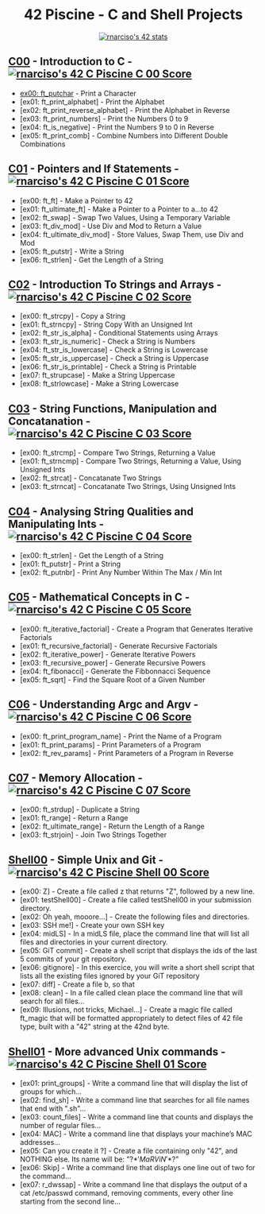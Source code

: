 <div align="center">

# 42 Piscine - C and Shell Projects

<a href="https://github.com/JaeSeoKim/badge42"><img src="https://badge42.vercel.app/api/v2/cla8uzfs700300fjvl6vylf5s/stats?cursusId=9&coalitionId=111" alt="rnarciso's 42 stats" /></a>

</div>

## [C00](https://github.com/merlin-101/42-Piscine/tree/main/C-00) - Introduction to C - <a href="https://github.com/JaeSeoKim/badge42"><img src="https://badge42.vercel.app/api/v2/cla8uzfs700300fjvl6vylf5s/project/2772235" alt="rnarciso's 42 C Piscine C 00 Score" /></a>

- [ex00: ft_putchar](https://github.com/merlin-101/42-Piscine/blob/main/C-00/ex00/ft_putchar.c) - Print a Character
- [ex01: ft_print_alphabet] - Print the Alphabet
- [ex02: ft_print_reverse_alphabet] - Print the Alphabet in Reverse
- [ex03: ft_print_numbers] - Print the Numbers 0 to 9
- [ex04: ft_is_negative] - Print the Numbers 9 to 0 in Reverse
- [ex05: ft_print_comb] - Combine Numbers into Different Double Combinations

## [C01](https://github.com/merlin-101/42-Piscine/tree/main/C-01) - Pointers and If Statements - <a href="https://github.com/JaeSeoKim/badge42"><img src="https://badge42.vercel.app/api/v2/cla8uzfs700300fjvl6vylf5s/project/2788573" alt="rnarciso's 42 C Piscine C 01 Score" /></a>

- [ex00: ft_ft] - Make a Pointer to 42
- [ex01: ft_ultimate_ft] - Make a Pointer to a Pointer to a...to 42
- [ex02: ft_swap] - Swap Two Values, Using a Temporary Variable
- [ex03: ft_div_mod] - Use Div and Mod to Return a Value
- [ex04: ft_ultimate_div_mod] - Store Values, Swap Them, use Div and Mod
- [ex05: ft_putstr] - Write a String
- [ex06: ft_strlen] - Get the Length of a String

## [C02](https://github.com/merlin-101/42-Piscine/tree/main/C-02) - Introduction To Strings and Arrays - <a href="https://github.com/JaeSeoKim/badge42"><img src="https://badge42.vercel.app/api/v2/cla8uzfs700300fjvl6vylf5s/project/2790105" alt="rnarciso's 42 C Piscine C 02 Score" /></a>

- [ex00: ft_strcpy] - Copy a String
- [ex01: ft_strncpy] - String Copy With an Unsigned Int
- [ex02: ft_str_is_alpha] - Conditional Statements using Arrays
- [ex03: ft_str_is_numeric] - Check a String is Numbers
- [ex04: ft_str_is_lowercase] - Check a String is Lowercase
- [ex05: ft_str_is_uppercase] - Check a String is Uppercase
- [ex06: ft_str_is_printable] - Check a String is Printable
- [ex07: ft_strupcase] - Make a String Uppercase
- [ex08: ft_strlowcase] - Make a String Lowercase

## [C03](https://github.com/merlin-101/42-Piscine/tree/main/C-03) - String Functions, Manipulation and Concatanation - <a href="https://github.com/JaeSeoKim/badge42"><img src="https://badge42.vercel.app/api/v2/cla8uzfs700300fjvl6vylf5s/project/2795683" alt="rnarciso's 42 C Piscine C 03 Score" /></a>

- [ex00: ft_strcmp] - Compare Two Strings, Returning a Value
- [ex01: ft_strncmp] - Compare Two Strings, Returning a Value, Using Unsigned Ints
- [ex02: ft_strcat] - Concatanate Two Strings
- [ex03: ft_strncat] - Concatanate Two Strings, Using Unsigned Ints

## [C04](https://github.com/merlin-101/42-Piscine/tree/main/C-04) - Analysing String Qualities and Manipulating Ints - <a href="https://github.com/JaeSeoKim/badge42"><img src="https://badge42.vercel.app/api/v2/cla8uzfs700300fjvl6vylf5s/project/2798717" alt="rnarciso's 42 C Piscine C 04 Score" /></a>

- [ex00: ft_strlen] - Get the Length of a String
- [ex01: ft_putstr] - Print a String
- [ex02: ft_putnbr] - Print Any Number Within The Max / Min Int

## [C05](https://github.com/merlin-101/42-Piscine/tree/main/C-05) - Mathematical Concepts in C - <a href="https://github.com/JaeSeoKim/badge42"><img src="https://badge42.vercel.app/api/v2/cla8uzfs700300fjvl6vylf5s/project/2803962" alt="rnarciso's 42 C Piscine C 05 Score" /></a>

- [ex00: ft_iterative_factorial] - Create a Program that Generates Iterative Factorials
- [ex01: ft_recursive_factorial] - Generate Recursive Factorials
- [ex02: ft_iterative_power] - Generate Iterative Powers
- [ex03: ft_recursive_power] - Generate Recursive Powers
- [ex04: ft_fibonacci] - Generate the Fibbonnacci Sequence
- [ex05: ft_sqrt] - Find the Square Root of a Given Number

## [C06](https://github.com/merlin-101/42-Piscine/tree/main/C-06) - Understanding Argc and Argv - <a href="https://github.com/JaeSeoKim/badge42"><img src="https://badge42.vercel.app/api/v2/cla8uzfs700300fjvl6vylf5s/project/2803693" alt="rnarciso's 42 C Piscine C 06 Score" /></a>

- [ex00: ft_print_program_name] - Print the Name of a Program
- [ex01: ft_print_params] - Print Parameters of a Program
- [ex02: ft_rev_params] - Print Parameters of a Program in Reverse

## [C07](https://github.com/merlin-101/42-Piscine/tree/main/C-07) - Memory Allocation - <a href="https://github.com/JaeSeoKim/badge42"><img src="https://badge42.vercel.app/api/v2/cla8uzfs700300fjvl6vylf5s/project/2806315" alt="rnarciso's 42 C Piscine C 07 Score" /></a>

- [ex00: ft_strdup] - Duplicate a String
- [ex01: ft_range] - Return a Range
- [ex02: ft_ultimate_range] - Return the Length of a Range
- [ex03: ft_strjoin] - Join Two Strings Together

## [Shell00](https://github.com/merlin-101/42-Piscine/tree/main/Shell00) - Simple Unix and Git - <a href="https://github.com/JaeSeoKim/badge42"><img src="https://badge42.vercel.app/api/v2/cla8uzfs700300fjvl6vylf5s/project/2766842" alt="rnarciso's 42 C Piscine Shell 00 Score" /></a>

- [ex00: Z] - Create a file called z that returns "Z", followed by a new line.
- [ex01: testShell00] - Create a file called testShell00 in your submission directory.
- [ex02: Oh yeah, mooore...] - Create the following files and directories.
- [ex03: SSH me!] - Create your own SSH key
- [ex04: midLS] - In a midLS file, place the command line that will list all files and directories in your
current directory.
- [ex05: GiT commit] - Create a shell script that displays the ids of the last 5 commits of your git repository.
- [ex06: gitignore] - In this exercice, you will write a short shell script that lists all the existing files
ignored by your GiT repository
- [ex07: diff] - Create a file b, so that
- [ex08: clean] - In a file called clean place the command line that will search for all files...
- [ex09: Illusions, not tricks, Michael...] - Create a magic file called ft_magic that will be formatted appropriately to detect
files of 42 file type, built with a "42" string at the 42nd byte.

## [Shell01](https://github.com/merlin-101/42-Piscine/tree/main/Shell01) - More advanced Unix commands - <a href="https://github.com/JaeSeoKim/badge42"><img src="https://badge42.vercel.app/api/v2/cla8uzfs700300fjvl6vylf5s/project/2794331" alt="rnarciso's 42 C Piscine Shell 01 Score" /></a>

- [ex01: print_groups] - Write a command line that will display the list of groups for which...
- [ex02: find_sh] - Write a command line that searches for all file names that end with ".sh"...
- [ex03: count_files] - Write a command line that counts and displays the number of regular files...
- [ex04: MAC] - Write a command line that displays your machine’s MAC addresses...
- [ex05: Can you create it ?] - Create a file containing only "42", and NOTHING else. Its name will be: "\?$*'MaRViN'*$?\"
- [ex06: Skip] - Write a command line that displays one line out of two for the command...
- [ex07: r_dwssap] - Write a command line that displays the output of a cat /etc/passwd command,
removing comments, every other line starting from the second line...
